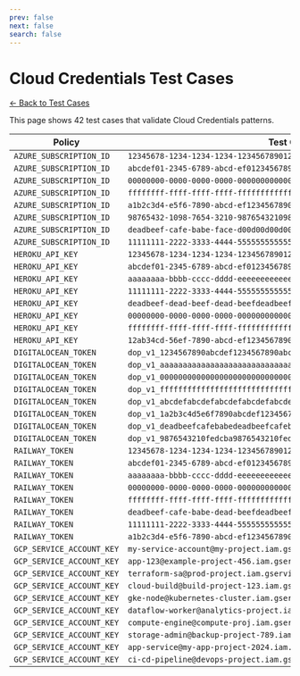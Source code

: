 ```yaml
---
prev: false
next: false
search: false
---
```


# Cloud Credentials Test Cases

[← Back to Test Cases](/api/test-cases)

This page shows 42 test cases that validate Cloud Credentials patterns.

| Policy | Test Case |
|--------|-----------|
| `AZURE_SUBSCRIPTION_ID` | `12345678-1234-1234-1234-123456789012` |
| `AZURE_SUBSCRIPTION_ID` | `abcdef01-2345-6789-abcd-ef0123456789` |
| `AZURE_SUBSCRIPTION_ID` | `00000000-0000-0000-0000-000000000000` |
| `AZURE_SUBSCRIPTION_ID` | `ffffffff-ffff-ffff-ffff-ffffffffffff` |
| `AZURE_SUBSCRIPTION_ID` | `a1b2c3d4-e5f6-7890-abcd-ef1234567890` |
| `AZURE_SUBSCRIPTION_ID` | `98765432-1098-7654-3210-987654321098` |
| `AZURE_SUBSCRIPTION_ID` | `deadbeef-cafe-babe-face-d00d00d00d00` |
| `AZURE_SUBSCRIPTION_ID` | `11111111-2222-3333-4444-555555555555` |
| `HEROKU_API_KEY` | `12345678-1234-1234-1234-123456789012` |
| `HEROKU_API_KEY` | `abcdef01-2345-6789-abcd-ef0123456789` |
| `HEROKU_API_KEY` | `aaaaaaaa-bbbb-cccc-dddd-eeeeeeeeeeee` |
| `HEROKU_API_KEY` | `11111111-2222-3333-4444-555555555555` |
| `HEROKU_API_KEY` | `deadbeef-dead-beef-dead-beefdeadbeef` |
| `HEROKU_API_KEY` | `00000000-0000-0000-0000-000000000000` |
| `HEROKU_API_KEY` | `ffffffff-ffff-ffff-ffff-ffffffffffff` |
| `HEROKU_API_KEY` | `12ab34cd-56ef-7890-abcd-ef1234567890` |
| `DIGITALOCEAN_TOKEN` | `dop_v1_1234567890abcdef1234567890abcdef1234567890abcdef1234567890abcdef` |
| `DIGITALOCEAN_TOKEN` | `dop_v1_aaaaaaaaaaaaaaaaaaaaaaaaaaaaaaaaaaaaaaaaaaaaaaaaaaaaaaaaaaaaaaaa` |
| `DIGITALOCEAN_TOKEN` | `dop_v1_0000000000000000000000000000000000000000000000000000000000000000` |
| `DIGITALOCEAN_TOKEN` | `dop_v1_ffffffffffffffffffffffffffffffffffffffffffffffffffffffffffffffff` |
| `DIGITALOCEAN_TOKEN` | `dop_v1_abcdefabcdefabcdefabcdefabcdefabcdefabcdefabcdefabcdefabcdefabcd` |
| `DIGITALOCEAN_TOKEN` | `dop_v1_1a2b3c4d5e6f7890abcdef1234567890abcdef1234567890abcdef1234567890` |
| `DIGITALOCEAN_TOKEN` | `dop_v1_deadbeefcafebabedeadbeefcafebabedeadbeefcafebabedeadbeefcafebabe` |
| `DIGITALOCEAN_TOKEN` | `dop_v1_9876543210fedcba9876543210fedcba9876543210fedcba9876543210fedcba` |
| `RAILWAY_TOKEN` | `12345678-1234-1234-1234-123456789012` |
| `RAILWAY_TOKEN` | `abcdef01-2345-6789-abcd-ef0123456789` |
| `RAILWAY_TOKEN` | `aaaaaaaa-bbbb-cccc-dddd-eeeeeeeeeeee` |
| `RAILWAY_TOKEN` | `00000000-0000-0000-0000-000000000000` |
| `RAILWAY_TOKEN` | `ffffffff-ffff-ffff-ffff-ffffffffffff` |
| `RAILWAY_TOKEN` | `deadbeef-cafe-babe-dead-beefdeadbeef` |
| `RAILWAY_TOKEN` | `11111111-2222-3333-4444-555555555555` |
| `RAILWAY_TOKEN` | `a1b2c3d4-e5f6-7890-abcd-ef1234567890` |
| `GCP_SERVICE_ACCOUNT_KEY` | `my-service-account@my-project.iam.gserviceaccount.com` |
| `GCP_SERVICE_ACCOUNT_KEY` | `app-123@example-project-456.iam.gserviceaccount.com` |
| `GCP_SERVICE_ACCOUNT_KEY` | `terraform-sa@prod-project.iam.gserviceaccount.com` |
| `GCP_SERVICE_ACCOUNT_KEY` | `cloud-build@build-project-123.iam.gserviceaccount.com` |
| `GCP_SERVICE_ACCOUNT_KEY` | `gke-node@kubernetes-cluster.iam.gserviceaccount.com` |
| `GCP_SERVICE_ACCOUNT_KEY` | `dataflow-worker@analytics-project.iam.gserviceaccount.com` |
| `GCP_SERVICE_ACCOUNT_KEY` | `compute-engine@compute-proj.iam.gserviceaccount.com` |
| `GCP_SERVICE_ACCOUNT_KEY` | `storage-admin@backup-project-789.iam.gserviceaccount.com` |
| `GCP_SERVICE_ACCOUNT_KEY` | `app-service@my-app-project-2024.iam.gserviceaccount.com` |
| `GCP_SERVICE_ACCOUNT_KEY` | `ci-cd-pipeline@devops-project.iam.gserviceaccount.com` |
